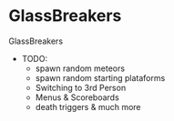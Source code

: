 # GlassBreakers
GlassBreakers


- TODO:
  - spawn random meteors
  - spawn random starting plataforms
  - Switching to 3rd Person
  - Menus & Scoreboards
  - death triggers & much more
